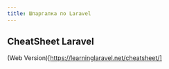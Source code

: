 ```yaml
---
title: Шпаргалка по Laravel
---
```


## CheatSheet Laravel

(Web Version)[https://learninglaravel.net/cheatsheet/]
